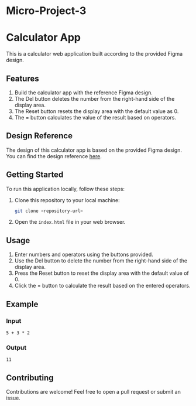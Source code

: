# Micro-Project-3

# Calculator App

This is a calculator web application built according to the provided Figma design.

## Features

1. Build the calculator app with the reference Figma design.
2. The Del button deletes the number from the right-hand side of the display area.
3. The Reset button resets the display area with the default value as 0.
4. The = button calculates the value of the result based on operators.

## Design Reference

The design of this calculator app is based on the provided Figma design. You can find the design reference [here](https://www.figma.com/file/snKsmmLjYK9vCJkiPkxPYS/Calculator?type=design&node-id=0-1&mode=design&t=vEC7VAZeqbW4MW84-0).

## Getting Started

To run this application locally, follow these steps:

1. Clone this repository to your local machine:

   ```bash
   git clone <repository-url>
   ```

2. Open the `index.html` file in your web browser.

## Usage

1. Enter numbers and operators using the buttons provided.
2. Use the Del button to delete the number from the right-hand side of the display area.
3. Press the Reset button to reset the display area with the default value of 0.
4. Click the = button to calculate the result based on the entered operators.

## Example

### Input

```
5 + 3 * 2
```

### Output

```
11
```

## Contributing

Contributions are welcome! Feel free to open a pull request or submit an issue.
